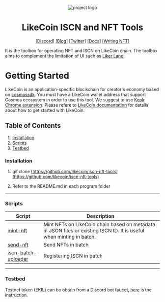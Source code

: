 <div align="center">

![project logo](https://8565014-files.gitbook.io/~/files/v0/b/gitbook-x-prod.appspot.com/o/spaces%2F-LL4mdaVjNgL6A1--PV0-1972196547%2Fuploads%2Fgit-blob-67a9bfa664bab32a8f64e5239545677cc8c98a26%2FLCF001-key%20visual%20v4.1-1.jpg?alt=media)

# LikeCoin ISCN and NFT Tools

[[Discord]][discord link] [[Blog]][blog link] [[Twitter]][twitter link] [[Docs]][docs link] [[Writing NFT]][Liker Land link]

[discord link]: https://discord.gg/likecoin
[blog link]: https://blog.like.co
[twitter link]: https://twitter.com/@likecoin
[Liker Land link]: https://liker.land
[cosmossdk]: https://v1.cosmos.network/sdk
[keplr link]: https://www.keplr.app/download
[docs link]: https://docs.like.co

</div>

It is the toolbox for operating NFT and ISCN on LikeCoin chain.  The toolbox aims to complement the limitation of UI such as [Liker Land][Liker Land link].



# Getting Started

LikeCoin is an application-specific bloclkchain for creator's economy based on [cosmossdk].
You must have a LikeCoin wallet address that support Cosmos ecosystem in order to use this tool.  We suggest to use [Keplr Chrome extension][keplr link].  Please refere to [LikeCoin documentation][docs link] for details about how to get started with LikeCoin. 


## Table of Contents

1. [Installation](#installation)
2. [Scripts](#script)
3. [Testbed](#testbed)


### Installation

1. git clone [https://github.com/likecoin/iscn-nft-tools](https://github.com/likecoin/iscn-nft-tools)

2. Refer to the README.md in each program folder

---

### Scripts

| Script | Description |
| --- | --- |
| [mint-nft](mint-nft) | Mint NFTs on LikeCoin chain based on metadata in JSON files or existing ISCN ID.  It is useful when minting in batch. |
| [send-nft](send-nft) | Send NFTs in batch |
| [iscn-batch-uploader](iscn-batch-uploader) | Registering ISCN in batch |


---
### Testbed

Testnet token (EKIL) can be obtain from a Discord bot faucet, [here](https://docs.like.co/general-guides/community/faucet-testnet) is the instruction.
